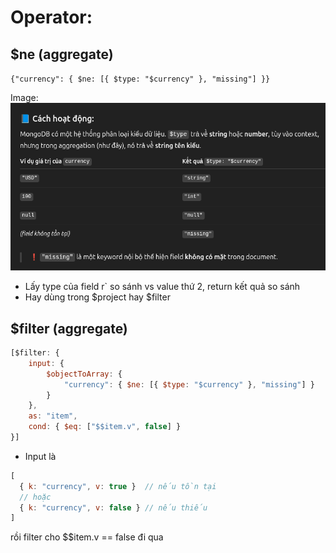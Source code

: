 # Operator:
## $ne (aggregate)
`{"currency": { $ne: [{ $type: "$currency" }, "missing"] }}`

Image: ![alt text](image.png)

- Lấy type của field r` so sánh vs value thứ 2, return kết quả so sánh 
- Hay dùng trong $project hay $filter 

## $filter (aggregate)
```js
[$filter: {
    input: {
        $objectToArray: {
            "currency": { $ne: [{ $type: "$currency" }, "missing"] }
        }
    },
    as: "item",
    cond: { $eq: ["$$item.v", false] }
}]
```

- Input là
```js
[
  { k: "currency", v: true }  // nếu tồn tại
  // hoặc
  { k: "currency", v: false } // nếu thiếu
]
``` 
rồi filter cho $$item.v == false đi qua
